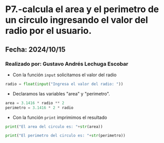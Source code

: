 # P7.-calcula el area y el perimetro de un circulo ingresando el valor del radio por el usuario.
## Fecha: 2024/10/15
### Realizado por: Gustavo Andrés Lechuga Escobar
- Con la función `input` solicitamos el valor del radio
``` python
radio = float(input("Ingresa el valor del radio: "))
```
- Declaramos las variables "area" y "perimetro".
``` python
area = 3.1416 * radio ** 2
perimetro = 3.1416 * 2 * radio

```
- Con la función `print` imprimimos el resultado
``` python
print("El area del circulo es: "+str(area))

print("El perimetro del circulo es: "+str(perimetro))
